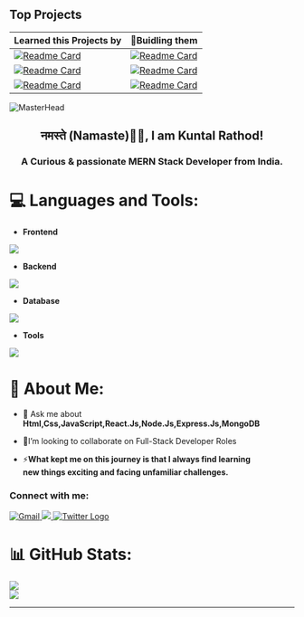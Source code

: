 ## Top Projects

| Learned this Projects by | 🚀Buidling them |
|--------------|--------------|
| [![Readme Card](https://github-readme-stats.vercel.app/api/pin/?username=KuntalRathod&repo=MovieHub&theme=tokyonight&description_lines_count=3&card_width=400)](https://github.com/KuntalRathod/MovieHub) | [![Readme Card](https://github-readme-stats.vercel.app/api/pin/?username=KuntalRathod&repo=YouTube-Backend&theme=tokyonight&description_lines_count=3&card_width=400)](https://github.com/KuntalRathod/YouTube-Backend) |
| [![Readme Card](https://github-readme-stats.vercel.app/api/pin/?username=KuntalRathod&repo=PatientCare_BACKEND_DEPLOYMENT&theme=tokyonight&description_lines_count=3&card_width=400)](https://github.com/KuntalRathod/PatientCare_BACKEND_DEPLOYMENT) | [![Readme Card](https://github-readme-stats.vercel.app/api/pin/?username=KuntalRathod&repo=PatientCare_FRONTEND_DEPLOYMENT&theme=tokyonight&description_lines_count=3&card_width=400)](https://github.com/KuntalRathod/PatientCare_FRONTEND_DEPLOYMENT) |
| [![Readme Card](https://github-readme-stats.vercel.app/api/pin/?username=KuntalRathod&repo=PatientCare_DASHBOARD_DEPLOYMENT&theme=tokyonight&description_lines_count=3&card_width=400)](https://github.com/KuntalRathod/PatientCare_DASHBOARD_DEPLOYMENT) | [![Readme Card](https://github-readme-stats.vercel.app/api/pin/?username=KuntalRathod&repo=Giphy-clone&theme=tokyonight&description_lines_count=3&card_width=400)](https://github.com/KuntalRathod/Giphy-clone) |



![MasterHead](https://user-images.githubusercontent.com/10498744/210012254-234538ff-d198-48aa-8964-37e6fd45d227.gif)

 <h2 align="center">नमस्ते (Namaste)🙏🏻, I am  Kuntal Rathod!</h2>

<h3 align="center">A Curious & passionate MERN Stack Developer from India.</h3>

# 💻 Languages and Tools:
- **Frontend**
<p align="left">
  <a href="https://skillicons.dev">
    <img src="https://skillicons.dev/icons?i=html,css,js,bootstrap,react,redux,tailwind" />
  </a>
</p>

- **Backend**
<p align="left">
  <a href="https://skillicons.dev">
    <img src="https://skillicons.dev/icons?i=nodejs,express,bun" />
  </a>
</p>

- **Database**
<p align="left">
  <a href="https://skillicons.dev">
    <img src="https://skillicons.dev/icons?i=mongodb" />
  </a>
</p>

<!--- DevOps
<p align="left">
  <a href="https://skillicons.dev">
    <img src="https://skillicons.dev/icons?i=aws,docker" />
  </a>
</p> -->

<!--- - **Backend As a Service**
<p align="left">
  <a href="https://skillicons.dev">
    <img src="https://skillicons.dev/icons?i=appwrite,firebase" />
  </a>
</p>  --->

- **Tools**
<p align="left">
  <a href="https://skillicons.dev">
    <img src="https://skillicons.dev/icons?i=git,github,vscode,postman,linux,vercel,vite,npm,restapi" />
  </a>
</p>

# 💫 About Me:                        
<!--  - 🌱 I’m currently learning **Docker** -->

- 💬 Ask me about **Html,Css,JavaScript,React.Js,Node.Js,Express.Js,MongoDB**

- 💫I’m looking to collaborate on Full-Stack Developer Roles

- ⚡**What kept me on this journey is that I always find learning <br> new things exciting and facing unfamiliar challenges.<br>**  

<h3>Connect with me: </h3>
<a href="mailto:kuntalrathod77@gmail.com">
    <img src="https://skillicons.dev/icons?i=gmail" alt="Gmail" />
</a>
  <a href="https://www.linkedin.com/in/kuntalrathod/">
    <img src="https://skillicons.dev/icons?i=linkedin" />
  </a>
  <a href="https://x.com/KuntalRathod77">
  <img src="https://skillicons.dev/icons?i=twitter" alt="Twitter Logo" />
</a>

# 📊 GitHub Stats:
![](https://github-readme-stats.vercel.app/api?username=kuntalrathod&theme=vue-dark&hide_border=true&include_all_commits=false&count_private=false)<br/>
![](https://github-readme-streak-stats.herokuapp.com/?user=kuntalrathod&theme=vue-dark&hide_border=true)<br/>

---


<!-- Proudly created with GPRM ( https://gprm.itsvg.in ) -->
